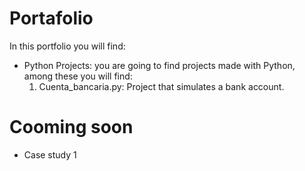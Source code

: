# Portafolio
In this portfolio you will find: 

- Python Projects: you are going to find projects made with Python, among these you will find:
	1. Cuenta_bancaria.py: Project that simulates a bank account.

# Cooming soon
- Case study 1